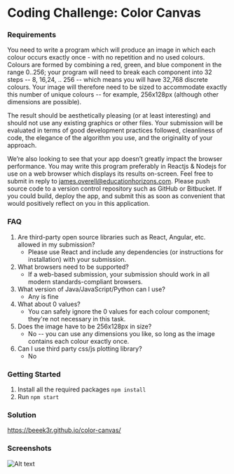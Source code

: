 # Coding Challenge: Color Canvas

### Requirements
You need to write a program which will produce an image in which each colour occurs exactly once -
with no repetition and no used colours. Colours are formed by combining a red, green, and blue
component in the range 0..256; your program will need to break each component into 32 steps -- 8,
16,24, .. 256 -- which means you will have 32,768 discrete colours. Your image will therefore need to
be sized to accommodate exactly this number of unique colours -- for example, 256x128px (although
other dimensions are possible).

The result should be aesthetically pleasing (or at least interesting) and should not use any existing
graphics or other files. Your submission will be evaluated in terms of good development practices
followed, cleanliness of code, the elegance of the algorithm you use, and the originality of your
approach.

We’re also looking to see that your app doesn’t greatly impact the browser performance.
You may write this program preferably in Reactjs &amp; Nodejs for use on a web browser which displays
its results on-screen. Feel free to submit in reply to james.overell@educationhorizons.com. Please
push source code to a version control repository such as GitHub or Bitbucket. If you could build,
deploy the app, and submit this as soon as convenient that would positively reflect on you in this
application.

### FAQ
1. Are third-party open source libraries such as React, Angular, etc. allowed in my submission?
   - Please use React and include any dependencies (or instructions for installation) with your submission.
2. What browsers need to be supported?
   - If a web-based submission, your submission should work in all modern standards-compliant browsers.
3. What version of Java/JavaScript/Python can I use?
   - Any is fine
4. What about 0 values?
   - You can safely ignore the 0 values for each colour component; they&#39;re not necessary in this task.
5. Does the image have to be 256x128px in size?
   - No -- you can use any dimensions you like, so long as the image contains each colour exactly once.
6. Can I use third party css/js plotting library?
   - No

### Getting Started
1. Install all the required packages `npm install`
2. Run `npm start`

### Solution
https://beeek3r.github.io/color-canvas/

### Screenshots
![Alt text](https://i.imgur.com/yRxrNYN.png "Screenshot #1")
